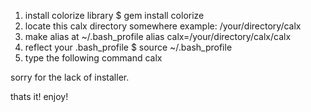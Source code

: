 
1. install colorize library
  $ gem install colorize
2. locate this calx directory somewhere
  example:  /your/directory/calx
3. make alias at ~/.bash_profile
 alias calx=/your/directory/calx/calx
4. reflect your .bash_profile
 $ source ~/.bash_profile
5. type the following command
 calx


sorry for the lack of installer.

thats it! enjoy!
